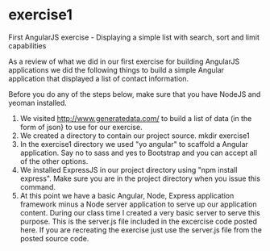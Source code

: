 exercise1
=========

First AngularJS exercise - Displaying a simple list with search, sort and limit capabilities

As a review of what we did in our first exercise for building AngularJS applications we did the following things to build a simple Angular application that displayed a list of contact information.

Before you do any of the steps below, make sure that you have NodeJS and yeoman installed.

1. We visited http://www.generatedata.com/ to build a list of data (in the form of json} to use for our exercise.
2. We created a directory to contain our project source.  mkdir exercise1
3. In the exercise1 directory we used "yo angular" to scaffold a Angular application.  Say no to sass and yes to Bootstrap and you can accept all of the other options.
4. We installed ExpressJS in our project directory using "npm install express".  Make sure you are in the project directory when you issue this command.
5. At this point we have a basic Angular, Node, Express application framework minus a Node server application to serve up our application content.  During our class time I created a very basic server to serve this purpose.  This is the server.js file included in the excercise code posted here.  If you are recreating the exercise just use the server.js file from the posted source code.